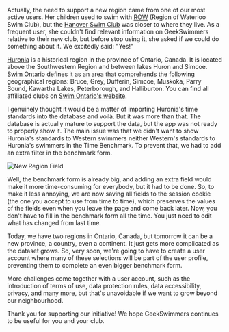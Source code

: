 Actually, the need to support a new region came from one of our most active
users. Her children used to swim with [ROW](https://www.rowswimming.ca) (Region
of Waterloo Swim Club), but the [Hanover Swim Club](https://www.hanoverswimclub.ca)
was closer to where they live. As a frequent user, she couldn't find relevant
information on GeekSwimmers relative to their new club, but before stop using
it, she asked if we could do something about it. We excitedly said: "Yes!"

[Huronia](https://en.wikipedia.org/wiki/Huronia_(region)) is a historical 
region in the province of Ontario, Canada. It is located above the Southwestern
Region and between lakes Huron and Simcoe. [Swim Ontario](https://www.swimontario.com)
defines it as an area that comprehends the following geographical regions: Bruce, 
Grey, Dufferin, Simcoe, Muskoka, Parry Sound, Kawartha Lakes, Peterborough, and
Halliburton. You can find all affiliated clubs on 
[Swim Ontario's website](https://www.swimontario.com/clubs/find-a-club/).

I genuinely thought it would be a matter of importing Huronia's time standards
into the database and voilà. But it was more than that. The database is 
actually mature to support the data, but the app was not ready to properly show
it. The main issue was that we didn't want to show Huronia's standards to 
Western swimmers neither Western's standards to Huronia's swimmers in the Time
Benchmark. To prevent that, we had to add an extra filter in the benchmark form.

![New Region Field](/static/images/content/welcome-huronia-region-new-field.png)

Well, the benchmark form is already big, and adding an extra field would make
it more time-consuming for everybody, but it had to be done. So, to make it
less annoying, we are now saving all fields to the session cookie (the one you
accept to use from time to time), which preserves the values of the fields
even when you leave the page and come back later. Now, you don't have to fill
in the benchmark form all the time. You just need to edit what has changed from
last time.

Today, we have two regions in Ontario, Canada, but tomorrow it can be
a new province, a country, even a continent. It just gets more complicated as
the dataset grows. So, very soon, we're going to have to create a user account 
where many of these selections will be part of the user profile, preventing
them to complete an even bigger benchmark form.

More challenges come together with a user account, such as the introduction of
terms of use, data protection rules, data accessibility, privacy, and many
more, but that's unavoidable if we want to grow beyond our neighbourhood.

Thank you for supporting our initiative! We hope GeekSwimmers continues to be
useful for you and your club.